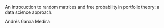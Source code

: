 An introduction to random matrices and free probability in portfolio theory: a data science approach.

Andrés García Medina
